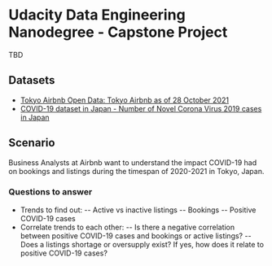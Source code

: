 # Udacity Data Engineering Nanodegree - Capstone Project

TBD

## Datasets
- [Tokyo Airbnb Open Data: Tokyo Airbnb as of 28 October 2021](https://www.kaggle.com/tsarromanov/tokyo-airbnb-open-data)
- [COVID-19 dataset in Japan - Number of Novel Corona Virus 2019 cases in Japan](https://www.kaggle.com/lisphilar/covid19-dataset-in-japan)

## Scenario
Business Analysts at Airbnb want to understand the impact COVID-19 had on bookings and listings 
during the timespan of 2020-2021 in Tokyo, Japan. 

### Questions to answer
- Trends to find out:
-- Active vs inactive listings
-- Bookings
-- Positive COVID-19 cases
- Correlate trends to each other:
-- Is there a negative correlation between positive COVID-19 cases and bookings or active listings?
-- Does a listings shortage or oversupply exist? If yes, how does it relate to positive COVID-19 cases?
  